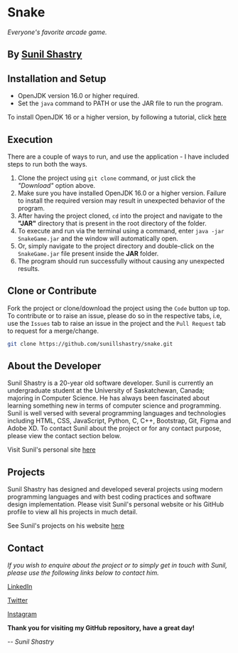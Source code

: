 # Snake

_Everyone's favorite arcade game._

## By [Sunil Shastry](https://www.sunilshastry.com/ "Sunil Shastry")

## Installation and Setup

- OpenJDK version 16.0 or higher required.
- Set the `java` command to PATH or use the JAR file to run the program.

To install OpenJDK 16 or a higher version, by following a tutorial,
click [here](https://www.youtube.com/watch?v=1bFcv_nXxTs)

## Execution

There are a couple of ways to run, and use the application - I have included steps to run both the ways.

1. Clone the project using `git clone` command, or just click the _"Download"_ option above.
2. Make sure you have installed OpenJDK 16.0 or a higher version. Failure to install the required version may result in
   unexpected behavior of the program.
3. After having the project cloned, `cd` into the project and navigate to the **"JAR"** directory that is present in the
   root directory of the folder.
4. To execute and run via the terminal using a command, enter `java -jar SnakeGame.jar` and the window will
   automatically open.
5. Or, simply navigate to the project directory and double-click on the `SnakeGame.jar` file present inside the **JAR**
   folder.
6. The program should run successfully without causing any unexpected results.

## Clone or Contribute

Fork the project or clone/download the project using the `Code` button up top. To contribute or to raise an issue,
please do so in the respective tabs, i.e, use the `Issues` tab to raise an issue in the project and the `Pull Request`
tab to request for a merge/change.

```bash
git clone https://github.com/sunillshastry/snake.git
```

## About the Developer

Sunil Shastry is a 20-year old software developer. Sunil is currently an undergraduate student at the University of
Saskatchewan, Canada; majoring in Computer Science. He has always been fascinated about learning something new in terms
of computer science and programming. Sunil is well versed with several programming languages and technologies including
HTML, CSS, JavaScript, Python, C, C++, Bootstrap, Git, Figma and Adobe XD. To contact Sunil about the project or for any
contact purpose, please view the contact section below.

Visit Sunil's personal site [here](https://www.sunilshastry.com/ "Sunil Shastry")

## Projects

Sunil Shastry has designed and developed several projects using modern programming languages and with best coding
practices and software design implementation. Please visit Sunil's personal website or his GitHub profile to view all
his projects in much detail.

See Sunil's projects on his website [here](https://www.sunilshastry.com/supplements/projects.html)

## Contact

_If you wish to enquire about the project or to simply get in touch with Sunil, please use the following links below to
contact him._

[LinkedIn](https://www.linkedin.com/in/sunilshastry/)

[Twitter](https://twitter.com/sunillshastry)

[Instagram](https://www.instagram.com/sunillshastry/)

**Thank you for visiting my GitHub repository, have a great day!**

-- _Sunil Shastry_
